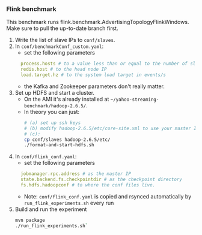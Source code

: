 ### Flink benchmark

This benchmark runs flink.benchmark.AdvertisingTopologyFlinkWindows. Make sure to pull the up-to-date branch first.

1) Write the list of slave IPs to `conf/slaves`.
2) In `conf/benchmarkConf_custom.yaml`:
    - set the following parameters    
    ```yaml
      process.hosts # to a value less than or equal to the number of slaves
      redis.host # to the head node IP
      load.target.hz # to the system load target in events/s
    ```
    - the Kafka and Zookeeper parameters don't really matter.
2) Set up HDFS and start a cluster.
    - On the AMI it's already installed at `~/yahoo-streaming-benchmark/hadoop-2.6.5/`.
    - In theory you can just:
      ```bash
      # (a) set up ssh keys
      # (b) modify hadoop-2.6.5/etc/core-site.xml to use your master IP
      # (c):
      cp conf/slaves hadoop-2.6.5/etc/
      ./format-and-start-hdfs.sh
      ```
3) In `conf/flink_conf.yaml`:
    - set the following parameters
    ```yaml
      jobmanager.rpc.address # as the master IP
      state.backend.fs.checkpointdir # as the checkpoint directory
      fs.hdfs.hadoopconf # to where the conf files live.
      ```
    - Note: `conf/flink_conf.yaml` is copied and rsynced automatically by `run_flink_experiments.sh` every run
4) Build and run the experiment
    ```bash
    mvn package
    ./run_flink_experiments.sh`
    ```

